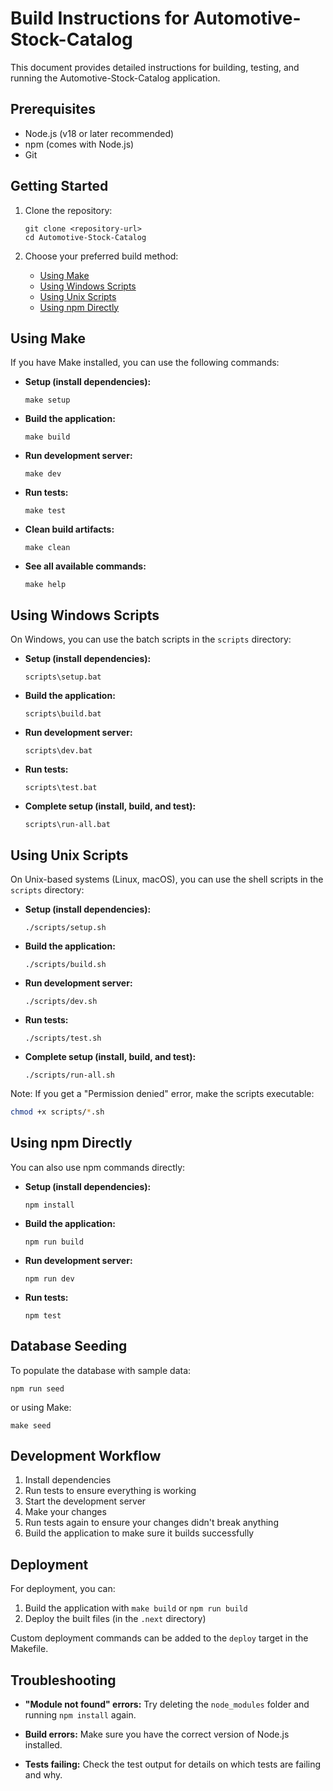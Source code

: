 # Build Instructions for Automotive-Stock-Catalog

This document provides detailed instructions for building, testing, and running the Automotive-Stock-Catalog application.

## Prerequisites

- Node.js (v18 or later recommended)
- npm (comes with Node.js)
- Git

## Getting Started

1. Clone the repository:
   ```
   git clone <repository-url>
   cd Automotive-Stock-Catalog
   ```

2. Choose your preferred build method:
   - [Using Make](#using-make)
   - [Using Windows Scripts](#using-windows-scripts)
   - [Using Unix Scripts](#using-unix-scripts)
   - [Using npm Directly](#using-npm-directly)

## Using Make

If you have Make installed, you can use the following commands:

- **Setup (install dependencies):**
  ```
  make setup
  ```

- **Build the application:**
  ```
  make build
  ```

- **Run development server:**
  ```
  make dev
  ```

- **Run tests:**
  ```
  make test
  ```

- **Clean build artifacts:**
  ```
  make clean
  ```

- **See all available commands:**
  ```
  make help
  ```

## Using Windows Scripts

On Windows, you can use the batch scripts in the `scripts` directory:

- **Setup (install dependencies):**
  ```
  scripts\setup.bat
  ```

- **Build the application:**
  ```
  scripts\build.bat
  ```

- **Run development server:**
  ```
  scripts\dev.bat
  ```

- **Run tests:**
  ```
  scripts\test.bat
  ```

- **Complete setup (install, build, and test):**
  ```
  scripts\run-all.bat
  ```

## Using Unix Scripts

On Unix-based systems (Linux, macOS), you can use the shell scripts in the `scripts` directory:

- **Setup (install dependencies):**
  ```
  ./scripts/setup.sh
  ```

- **Build the application:**
  ```
  ./scripts/build.sh
  ```

- **Run development server:**
  ```
  ./scripts/dev.sh
  ```

- **Run tests:**
  ```
  ./scripts/test.sh
  ```

- **Complete setup (install, build, and test):**
  ```
  ./scripts/run-all.sh
  ```

Note: If you get a "Permission denied" error, make the scripts executable:

```bash
chmod +x scripts/*.sh
```

## Using npm Directly

You can also use npm commands directly:

- **Setup (install dependencies):**
  ```
  npm install
  ```

- **Build the application:**
  ```
  npm run build
  ```

- **Run development server:**
  ```
  npm run dev
  ```

- **Run tests:**
  ```
  npm test
  ```

## Database Seeding

To populate the database with sample data:

```
npm run seed
```

or using Make:

```
make seed
```

## Development Workflow

1. Install dependencies
2. Run tests to ensure everything is working
3. Start the development server
4. Make your changes
5. Run tests again to ensure your changes didn't break anything
6. Build the application to make sure it builds successfully

## Deployment

For deployment, you can:

1. Build the application with `make build` or `npm run build`
2. Deploy the built files (in the `.next` directory)

Custom deployment commands can be added to the `deploy` target in the Makefile.

## Troubleshooting

- **"Module not found" errors:**
  Try deleting the `node_modules` folder and running `npm install` again.

- **Build errors:**
  Make sure you have the correct version of Node.js installed.

- **Tests failing:**
  Check the test output for details on which tests are failing and why.